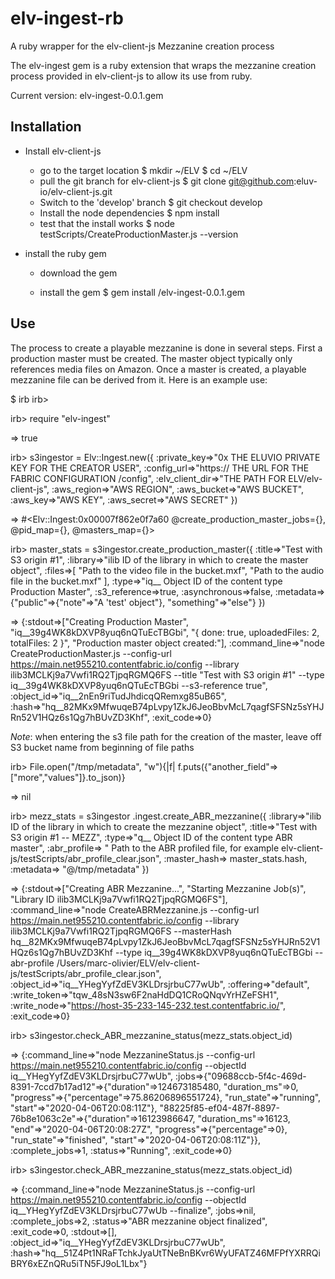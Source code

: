 # elv-ingest-rb
A ruby wrapper for the elv-client-js Mezzanine creation process 

The elv-ingest gem is a ruby extension that wraps the mezzanine creation process provided in elv-client-js to allow its use from ruby.

Current version: elv-ingest-0.0.1.gem



Installation
--------------

- Install elv-client-js
	- go to the target location
		$ mkdir ~/ELV
		$ cd ~/ELV
	- pull the git branch for elv-client-js
		$ git clone git@github.com:eluv-io/elv-client-js.git
	- Switch to the 'develop' branch
		$ git checkout develop
	- Install the node dependencies
		$ npm install
	- test that the install works
		$ node testScripts/CreateProductionMaster.js --version

- install the ruby gem

	- download the gem

	- install the gem
		$ gem install <Path to where the gem was downloaded>/elv-ingest-0.0.1.gem


Use
-----

The process to create a playable mezzanine is done in several steps. First a production master must be created. The master object typically only references media files on Amazon. Once a master is created, a playable mezzanine file can be derived from it. Here is an example use:

$ irb
irb>


irb> require "elv-ingest"

=> true


irb> s3ingestor = Elv::Ingest.new({
    :private_key=>"0x THE ELUVIO PRIVATE KEY FOR THE CREATOR USER",
    :config_url=>"https:// THE URL FOR THE FABRIC CONFIGURATION /config",
    :elv_client_dir=>"THE PATH FOR ELV/elv-client-js",
    :aws_region=>"AWS REGION",
    :aws_bucket=>"AWS BUCKET",
    :aws_key=>"AWS KEY",
    :aws_secret=>"AWS SECRET"
  })

=> #<Elv::Ingest:0x00007f862e0f7a60  @create_production_master_jobs={}, @pid_map={}, @masters_map={}>


irb> master_stats = s3ingestor.create_production_master({
    :title=>"Test with S3 origin #1",
    :library=>"ilib ID of the library in which to create the master object",
    :files=>[
      "Path to the video file in the bucket.mxf",
      "Path to the audio file in the bucket.mxf"
    ],
    :type=>"iq__ Object ID of the content type Production Master",
    :s3_reference=>true,
    :asynchronous=>false,
    :metadata=> {"public"=>{"note"=>"A 'test' object"}, "something"=>"else"}
  })

=> {:stdout=>["Creating Production Master", "iq__39g4WK8kDXVP8yuq6nQTuEcTBGbi", "{ done: true, uploadedFiles: 2, totalFiles: 2 }", "Production master object created:"], :command_line=>"node CreateProductionMaster.js --config-url https://main.net955210.contentfabric.io/config --library ilib3MCLKj9a7Vwfi1RQ2TjpqRGMQ6FS  --title \"Test with S3 origin #1\" --type iq__39g4WK8kDXVP8yuq6nQTuEcTBGbi --s3-reference true", :object_id=>"iq__2nEn9riTudJhdicqQRemxg85uB65", :hash=>"hq__82MKx9MfwuqeB74pLvpy1ZkJ6JeoBbvMcL7qagfSFSNz5sYHJRn52V1HQz6s1Qg7hBUvZD3Khf", :exit_code=>0}

*Note*: when entering the s3 file path for the creation of the master, leave off S3 bucket name from beginning of file paths

irb> File.open("/tmp/metadata", "w"){|f| f.puts({"another_field"=>["more","values"]}.to_json)}

=> nil


irb> mezz_stats = s3ingestor .ingest.create_ABR_mezzanine({
    :library=>"ilib ID of the library in which to create the mezzanine object",
    :title=>"Test with S3 origin #1 -- MEZZ",
    :type=>"q__ Object ID of the content type ABR master",
    :abr_profile=> " Path to the ABR profiled file, for example elv-client-js/testScripts/abr_profile_clear.json",
    :master_hash=> master_stats.hash,
    :metadata=> "@/tmp/metadata"
  })

=> {:stdout=>["Creating ABR Mezzanine...", "Starting Mezzanine Job(s)", "Library ID ilib3MCLKj9a7Vwfi1RQ2TjpqRGMQ6FS"], :command_line=>"node CreateABRMezzanine.js  --config-url https://main.net955210.contentfabric.io/config --library ilib3MCLKj9a7Vwfi1RQ2TjpqRGMQ6FS --masterHash hq__82MKx9MfwuqeB74pLvpy1ZkJ6JeoBbvMcL7qagfSFSNz5sYHJRn52V1HQz6s1Qg7hBUvZD3Khf --type iq__39g4WK8kDXVP8yuq6nQTuEcTBGbi --abr-profile /Users/marc-olivier/ELV/elv-client-js/testScripts/abr_profile_clear.json", :object_id=>"iq__YHegYyfZdEV3KLDrsjrbuC77wUb", :offering=>"default", :write_token=>"tqw_48sN3sw6F2naHdDQ1CRoQNqvYrHZeFSH1", :write_node=>"https://host-35-233-145-232.test.contentfabric.io/", :exit_code=>0}


irb> s3ingestor.check_ABR_mezzanine_status(mezz_stats.object_id)

=> {:command_line=>"node MezzanineStatus.js  --config-url https://main.net955210.contentfabric.io/config --objectId iq__YHegYyfZdEV3KLDrsjrbuC77wUb", :jobs=>{"09688ccb-5f4c-469d-8391-7ccd7b17ad12"=>{"duration"=>124673185480, "duration_ms"=>0, "progress"=>{"percentage"=>75.86206896551724}, "run_state"=>"running", "start"=>"2020-04-06T20:08:11Z"}, "88225f85-ef04-487f-8897-76b8e1063c2e"=>{"duration"=>16123986647, "duration_ms"=>16123, "end"=>"2020-04-06T20:08:27Z", "progress"=>{"percentage"=>0}, "run_state"=>"finished", "start"=>"2020-04-06T20:08:11Z"}}, :complete_jobs=>1, :status=>"Running", :exit_code=>0}


irb> s3ingestor.check_ABR_mezzanine_status(mezz_stats.object_id)

=> {:command_line=>"node MezzanineStatus.js  --config-url https://main.net955210.contentfabric.io/config --objectId iq__YHegYyfZdEV3KLDrsjrbuC77wUb --finalize", :jobs=>nil, :complete_jobs=>2, :status=>"ABR mezzanine object finalized", :exit_code=>0, :stdout=>[], :object_id=>"iq__YHegYyfZdEV3KLDrsjrbuC77wUb", :hash=>"hq__51Z4Pt1NRaFTchkJyaUtTNeBnBKvr6WyUFATZ46MFPfYXRRQiBRY6xEZnQRu5iTN5FJ9oL1Lbx"}


